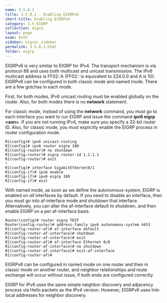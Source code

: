 ```yaml
---
name: 3.5.8.1
title: 3.5.8.1 - Enabling EIGRPv6
short-title: Enabling EIGRPv6
category: 3.5 EIGRP
collection: eigrp
layout: page
exam: both
sidebar: eigrp\_sidebar
permalink: 3.5.8.1.html
folder: eigrp
---
```

EIGRPv6 is very similar to EIGRP for IPv4. The transport mechanism is via protocol 88 and uses both multicast and unicast transmission. The IPv6 multicast address is FF02::A (FF02:: is equivalent to 224.0.0 and A is 10). EIGRPv6 can be configured in both classic mode and named mode. There are a few gotchas in each mode.

First, for both modes, IPv6 unicast routing must be enabled globally on the router. Also, for both modes there is no **network** statement.

For classic mode, instead of using the **network** command, you must go to each interface you want to run EIGRP and issue the command **ipv6 eigrp \<asn\>**. If you are not running IPv4, make sure you specify a 32-bit router ID. Also, for classic mode, you must explicitly enable the EIGRP process in router configuration mode.
```
R1(config)# ipv6 unicast-routing
R1(config)# ipv6 router eigrp 100
R1(config-router)# no shutdown
R1(config-router)# eigrp router-id 1.1.1.1
R1(config-router)# exit
!
R1(config)# interface GigabitEthernet0/1
R1(config-if)# ipv6 enable
R1(config-if)# ipv6 eigrp 100
R1(config-if)# exit
```

With named mode, as soon as we define the autonomous-system, EIGRP is enabled on *all* interfaces by default. If you need to disable an interface, then you must go into af-interface mode and shutdown that interface. Alternatively, you can alter the af-interface default to shutdown, and then enable EIGRP on a per af-interface basis.
```
Router(config)# router eigrp TEST
Router(config-router)# address-family ipv6 autonomous-system 4453
R1(config-router-af)# af-interface default
R1(config-router-af-interface)# shutdown 
R1(config-router-af-interface)# exit
R1(config-router-af)# af-interface Ethernet 0/0 
R1(config-router-af-interface)# no shutdown 
R1(config-router-af-interface)# exit-af-interface
R1(config-router-af)# 
```

EIGRPv6 can be configured in named mode on one router and then in classic mode on another router, and neighbor relationships and route exchange will occur without issue, if both ends are configured correctly.

EIGRP for IPv6 uses the same simple neighbor discovery and adjacency process via Hello packets as the IPv4 version. However, EIGRPv6 uses link-local addresses for neighbor discovery.